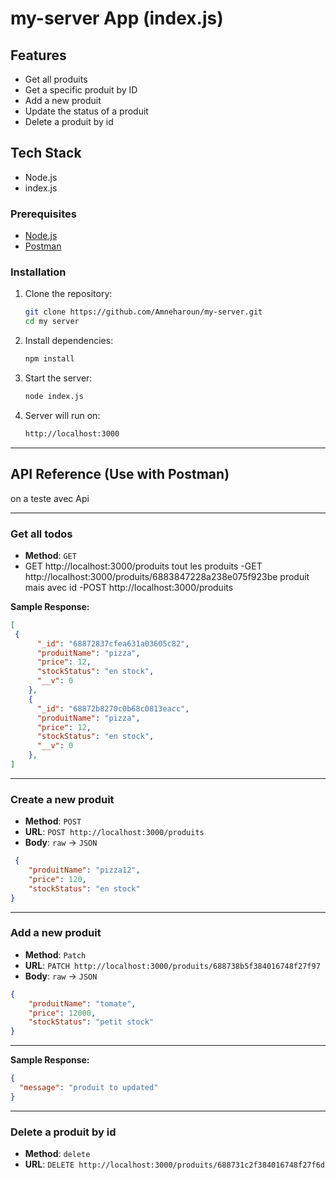 # my-server App (index.js)

## Features

- Get all produits
- Get a specific produit by ID
- Add a new produit
- Update the status of a produit
- Delete a produit by id

## Tech Stack

- Node.js
- index.js

### Prerequisites

- [Node.js](https://nodejs.org/)
- [Postman](https://www.postman.com/)

### Installation

1. Clone the repository:

    ```bash
    git clone https://github.com/Amneharoun/my-server.git
    cd my server
    ````

2. Install dependencies:

    ```bash
    npm install
    ```

3. Start the server:

    ```bash
    node index.js
    ```

4. Server will run on:

    ```bash
    http://localhost:3000
    ```

---

## API Reference (Use with Postman)

on a teste avec Api

---

### Get all todos

- **Method**: `GET`
- GET http://localhost:3000/produits
tout les produits
-GET http://localhost:3000/produits/6883847228a238e075f923be
produit mais avec id
-POST http://localhost:3000/produits

**Sample Response:**

```json
[
 {
      "_id": "68872837cfea631a03605c82",
      "produitName": "pizza",
      "price": 12,
      "stockStatus": "en stock",
      "__v": 0
    },
    {
      "_id": "68872b8270c0b68c0813eacc",
      "produitName": "pizza",
      "price": 12,
      "stockStatus": "en stock",
      "__v": 0
    },
]
```

---

### Create a new produit

- **Method**: `POST`
- **URL**: `POST http://localhost:3000/produits`
- **Body**: `raw` → `JSON`

```json
 {
    "produitName": "pizza12",
    "price": 120,
    "stockStatus": "en stock"
}
```

---

### Add a new produit

- **Method**: `Patch`
- **URL**: `PATCH http://localhost:3000/produits/688738b5f384016748f27f97`
- **Body**: `raw` → `JSON`

```json
{
    "produitName": "tomate",
    "price": 12000,
    "stockStatus": "petit stock"
}
```

---
**Sample Response:**

```json
{
  "message": "produit to updated"
}
```

---
### Delete a  produit by id

- **Method**: `delete`
- **URL**: `DELETE http://localhost:3000/produits/688731c2f384016748f27f6d`

